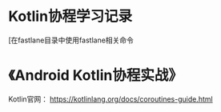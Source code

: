 # Kotlin协程学习记录

[在fastlane目录中使用fastlane相关命令

# 《Android Kotlin协程实战》
Kotlin官网：
https://kotlinlang.org/docs/coroutines-guide.html